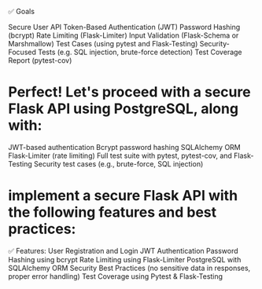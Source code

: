 ✅ Goals

Secure User API
Token-Based Authentication (JWT)
Password Hashing (bcrypt)
Rate Limiting (Flask-Limiter)
Input Validation (Flask-Schema or Marshmallow)
Test Cases (using pytest and Flask-Testing)
Security-Focused Tests (e.g. SQL injection, brute-force detection)
Test Coverage Report (pytest-cov)

# Perfect! Let's proceed with a secure Flask API using PostgreSQL, along with:

JWT-based authentication
Bcrypt password hashing
SQLAlchemy ORM
Flask-Limiter (rate limiting)
Full test suite with pytest, pytest-cov, and Flask-Testing
Security test cases (e.g., brute-force, SQL injection)

# implement a secure Flask API with the following features and best practices:

✅ Features:
User Registration and Login
JWT Authentication
Password Hashing using bcrypt
Rate Limiting using Flask-Limiter
PostgreSQL with SQLAlchemy ORM
Security Best Practices (no sensitive data in responses, proper error handling)
Test Coverage using Pytest & Flask-Testing
